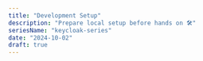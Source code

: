 ```yaml
---
title: "Development Setup"
description: "Prepare local setup before hands on 🛠️"
seriesName: "keycloak-series"
date: "2024-10-02"
draft: true
---
```

